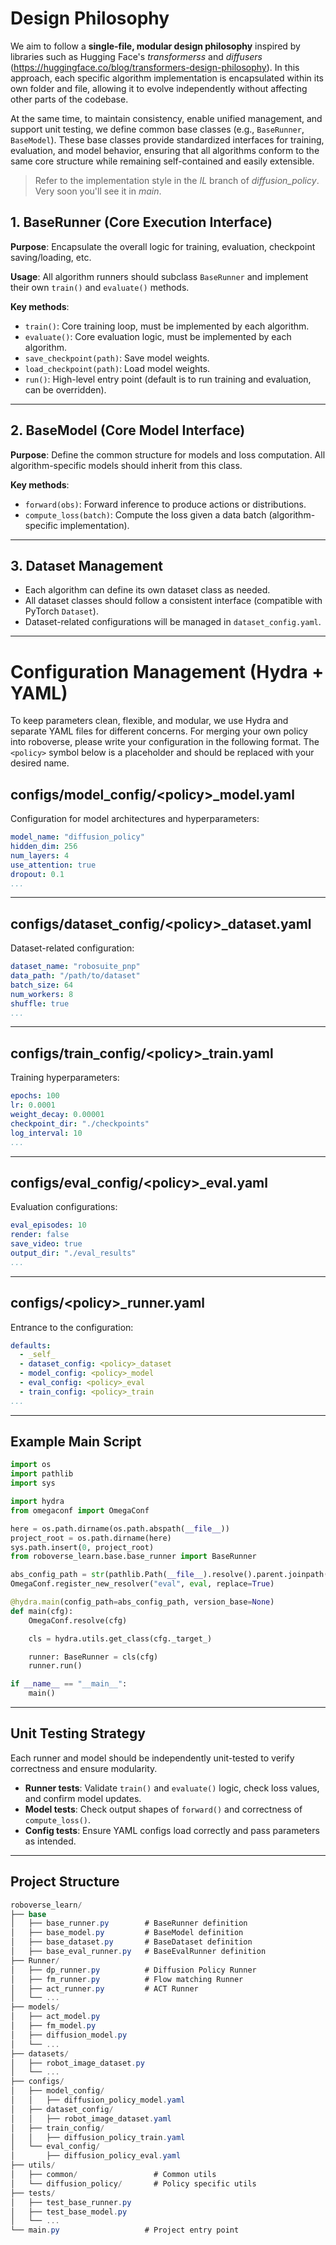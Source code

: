 # Design Philosophy

We aim to follow a **single-file, modular design philosophy** inspired by libraries such as Hugging Face's *transformerss* and *diffusers* (https://huggingface.co/blog/transformers-design-philosophy). In this approach, each specific algorithm implementation is encapsulated within its own folder and file, allowing it to evolve independently without affecting other parts of the codebase.

At the same time, to maintain consistency, enable unified management, and support unit testing, we define common base classes (e.g., `BaseRunner`, `BaseModel`). These base classes provide standardized interfaces for training, evaluation, and model behavior, ensuring that all algorithms conform to the same core structure while remaining self-contained and easily extensible.

> Refer to the implementation style in the *IL* branch of *diffusion_policy*. Very soon you'll see it in *main*.

## 1. BaseRunner (Core Execution Interface)

**Purpose**: Encapsulate the overall logic for training, evaluation, checkpoint saving/loading, etc.

**Usage**: All algorithm runners should subclass `BaseRunner` and implement their own `train()` and `evaluate()` methods.

**Key methods**:

- `train()`: Core training loop, must be implemented by each algorithm.
- `evaluate()`: Core evaluation logic, must be implemented by each algorithm.
- `save_checkpoint(path)`: Save model weights.
- `load_checkpoint(path)`: Load model weights.
- `run()`: High-level entry point (default is to run training and evaluation, can be overridden).

---

## 2. BaseModel (Core Model Interface)

**Purpose**: Define the common structure for models and loss computation. All algorithm-specific models should inherit from this class.

**Key methods**:

- `forward(obs)`: Forward inference to produce actions or distributions.
- `compute_loss(batch)`: Compute the loss given a data batch (algorithm-specific implementation).

---

## 3. Dataset Management

- Each algorithm can define its own dataset class as needed.
- All dataset classes should follow a consistent interface (compatible with PyTorch `Dataset`).
- Dataset-related configurations will be managed in `dataset_config.yaml`.

---

# Configuration Management (Hydra + YAML)

To keep parameters clean, flexible, and modular, we use Hydra and separate YAML files for different concerns. For merging your own policy into roboverse, please write your configuration in the following format. The `<policy>` symbol below is a placeholder and should be replaced with your desired name.

## configs/model_config/\<policy\>_model.yaml

Configuration for model architectures and hyperparameters:

```yaml
model_name: "diffusion_policy"
hidden_dim: 256
num_layers: 4
use_attention: true
dropout: 0.1
...
```
---
## configs/dataset_config/\<policy\>_dataset.yaml

Dataset-related configuration:

```yaml
dataset_name: "robosuite_pnp"
data_path: "/path/to/dataset"
batch_size: 64
num_workers: 8
shuffle: true
...
```

---

## configs/train_config/\<policy\>_train.yaml

Training hyperparameters:

```yaml
epochs: 100
lr: 0.0001
weight_decay: 0.00001
checkpoint_dir: "./checkpoints"
log_interval: 10
...
```

---

## configs/eval_config/\<policy\>_eval.yaml

Evaluation configurations:

```yaml
eval_episodes: 10
render: false
save_video: true
output_dir: "./eval_results"
...
```

---

## configs/\<policy\>_runner.yaml

Entrance to the configuration:

```yaml
defaults:
  - _self_
  - dataset_config: <policy>_dataset
  - model_config: <policy>_model
  - eval_config: <policy>_eval
  - train_config: <policy>_train
...
```

---

## Example Main Script

```python
import os
import pathlib
import sys

import hydra
from omegaconf import OmegaConf

here = os.path.dirname(os.path.abspath(__file__))
project_root = os.path.dirname(here)
sys.path.insert(0, project_root)
from roboverse_learn.base.base_runner import BaseRunner

abs_config_path = str(pathlib.Path(__file__).resolve().parent.joinpath("configs").absolute())
OmegaConf.register_new_resolver("eval", eval, replace=True)

@hydra.main(config_path=abs_config_path, version_base=None)
def main(cfg):
    OmegaConf.resolve(cfg)

    cls = hydra.utils.get_class(cfg._target_)

    runner: BaseRunner = cls(cfg)
    runner.run()

if __name__ == "__main__":
    main()
```

---

## Unit Testing Strategy

Each runner and model should be independently unit-tested to verify correctness and ensure modularity.

- **Runner tests**: Validate `train()` and `evaluate()` logic, check loss values, and confirm model updates.
- **Model tests**: Check output shapes of `forward()` and correctness of `compute_loss()`.
- **Config tests**: Ensure YAML configs load correctly and pass parameters as intended.

---

## Project Structure

```csharp
roboverse_learn/
├── base
│   ├── base_runner.py        # BaseRunner definition
│   ├── base_model.py         # BaseModel definition
│   ├── base_dataset.py       # BaseDataset definition
│   ├── base_eval_runner.py   # BaseEvalRunner definition
├── Runner/
│   ├── dp_runner.py          # Diffusion Policy Runner
│   ├── fm_runner.py          # Flow matching Runner
│   ├── act_runner.py         # ACT Runner
│   └── ...
├── models/
│   ├── act_model.py
│   ├── fm_model.py
│   ├── diffusion_model.py
│   └── ...
├── datasets/
│   ├── robot_image_dataset.py
│   └── ...
├── configs/
│   ├── model_config/
│   │   ├── diffusion_policy_model.yaml
│   ├── dataset_config/
│   │   ├── robot_image_dataset.yaml
│   ├── train_config/
│   │   ├── diffusion_policy_train.yaml
│   └── eval_config/
│       ├── diffusion_policy_eval.yaml
├── utils/
│   ├── common/                 # Common utils
│   └── diffusion_policy/       # Policy specific utils
├── tests/
│   ├── test_base_runner.py
│   ├── test_base_model.py
│   └── ...
└── main.py                   # Project entry point
```
